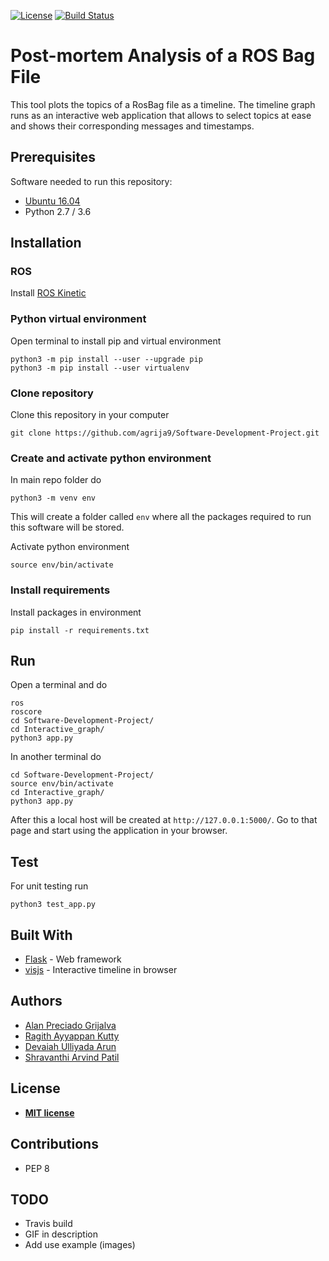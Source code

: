 [![License](http://img.shields.io/:license-mit-blue.svg?style=flat-square)](http://badges.mit-license.org)
[![Build Status](https://travis-ci.org/agrija9/Software-Development-Project.svg?branch=master)](https://travis-ci.org/agrija9/Software-Development-Project)

# Post-mortem Analysis of a ROS Bag File

This tool plots the topics of a RosBag file as a timeline. The timeline graph runs as an interactive web application that allows to select topics at ease and shows their corresponding messages and timestamps.

## Prerequisites

Software needed to run this repository:

- [Ubuntu 16.04](https://ubuntu.com/download/desktop)
- Python 2.7 / 3.6

## Installation

### ROS

Install [ROS Kinetic](http://wiki.ros.org/kinetic/Installation/Ubuntu)

### Python virtual environment

Open terminal to install pip and virtual environment

```
python3 -m pip install --user --upgrade pip
python3 -m pip install --user virtualenv
```

### Clone repository

Clone this repository in your computer

```
git clone https://github.com/agrija9/Software-Development-Project.git
```

### Create and activate python environment

In main repo folder do

```
python3 -m venv env
```

This will create a folder called ```env``` where all the packages required to run this software will be stored.

Activate python environment

```
source env/bin/activate
```

### Install requirements

Install packages in environment

```
pip install -r requirements.txt
```

## Run

Open a terminal and do

```
ros
roscore
cd Software-Development-Project/
cd Interactive_graph/
python3 app.py
```

In another terminal do

```
cd Software-Development-Project/
source env/bin/activate
cd Interactive_graph/
python3 app.py
```

After this a local host will be created at ```http://127.0.0.1:5000/```. Go to that page and start using the application in your browser.


## Test

For unit testing run

```
python3 test_app.py
```

## Built With

* [Flask](https://www.palletsprojects.com/p/flask/) - Web framework
* [visjs](https://visjs.org/) - Interactive timeline in browser

##  Authors 

- [Alan Preciado Grijalva](https://github.com/agrija9)
- [Ragith Ayyappan Kutty](https://github.com/rkutty1)
- [Devaiah Ulliyada Arun](https://github.com/divindevaiah)
- [Shravanthi Arvind Patil](https://github.com/ShravanthiPatil)

## License

- **[MIT license](http://opensource.org/licenses/mit-license.php)**

## Contributions

- PEP 8

## TODO

- Travis build
- GIF in description
- Add use example (images)
